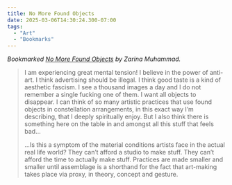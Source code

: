 ```yaml
---
title: No More Found Objects
date: 2025-03-06T14:30:24.300-07:00
tags:
  - "Art"
  - "Bookmarks"
---
```


<div class="u-bookmark-of h-cite">
<p><i>Bookmarked <a class="u-url p-name text-uppercase" href="https://thewhitepube.co.uk/texts/2025/found-objects/">No More Found Objects</a> by <span class="p-author">Zarina Muhammad</span>.</i></p>
</div>

<div class="e-content">
<blockquote>
<p>I am experiencing great mental tension! I believe in the power of anti-art. I think advertising should be illegal. I think good taste is a kind of aesthetic fascism. I see a thousand images a day and I do not remember a single fucking one of them. I want all objects to disappear. I can think of so many artistic practices that use found objects in constellation arrangements, in this exact way I’m describing, that I deeply spiritually enjoy. But I also think there is something here on the table in and amongst all this stuff that feels bad...</p>
<p>...Is this a symptom of the material conditions artists face in the actual real life world? They can’t afford a studio to make stuff. They can’t afford the time to actually make stuff. Practices are made smaller and smaller until assemblage is a shorthand for the fact that art-making takes place via proxy, in theory, concept and gesture.</p>
</blockquote>
</div>